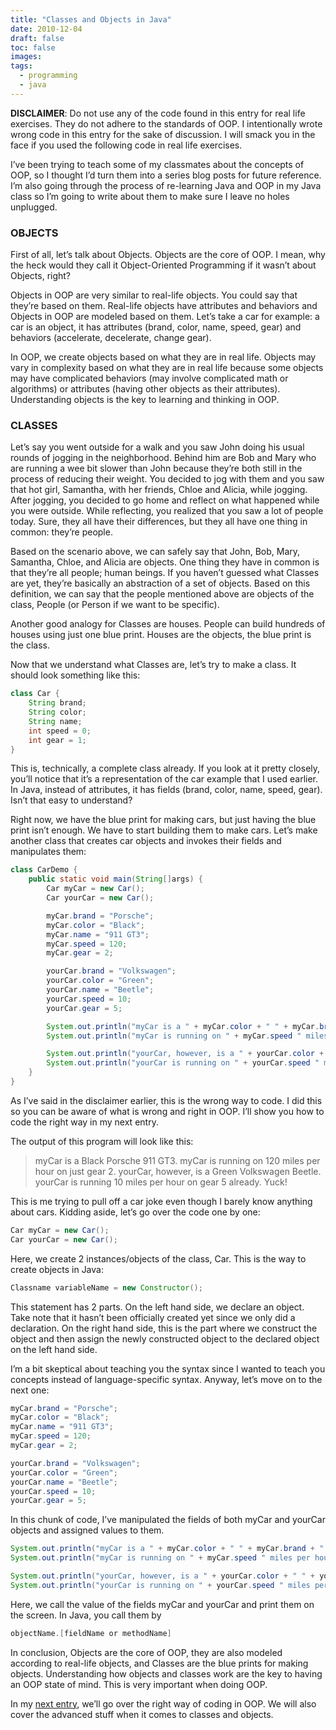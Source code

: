 ```yaml
---
title: "Classes and Objects in Java"
date: 2010-12-04
draft: false
toc: false
images:
tags:
  - programming
  - java
---
```


**DISCLAIMER**: Do not use any of the code found in this entry for real life exercises. They do not adhere to the standards of OOP. I intentionally wrote wrong code in this entry for the sake of discussion. I will smack you in the face if you used the following code in real life exercises.

I’ve been trying to teach some of my classmates about the concepts of OOP, so I thought I’d turn them into a series blog posts for future reference. I’m also going through the process of re-learning Java and OOP in my Java class so I’m going to write about them to make sure I leave no holes unplugged.

### OBJECTS

First of all, let’s talk about Objects. Objects are the core of OOP. I mean, why the heck would they call it Object-Oriented Programming if it wasn’t about Objects, right?

Objects in OOP are very similar to real-life objects. You could say that they’re based on them. Real-life objects have attributes and behaviors and Objects in OOP are modeled based on them. Let’s take a car for example: a car is an object, it has attributes (brand, color, name, speed, gear) and behaviors (accelerate, decelerate, change gear).

In OOP, we create objects based on what they are in real life. Objects may vary in complexity based on what they are in real life because some objects may have complicated behaviors (may involve complicated math or algorithms) or attributes (having other objects as their attributes). Understanding objects is the key to learning and thinking in OOP.

### CLASSES

Let’s say you went outside for a walk and you saw John doing his usual rounds of jogging in the neighborhood. Behind him are Bob and Mary who are running a wee bit slower than John because they’re both still in the process of reducing their weight. You decided to jog with them and you saw that hot girl, Samantha, with her friends, Chloe and Alicia, while jogging. After jogging, you decided to go home and reflect on what happened while you were outside. While reflecting, you realized that you saw a lot of people today. Sure, they all have their differences, but they all have one thing in common: they’re people.

Based on the scenario above, we can safely say that John, Bob, Mary, Samantha, Chloe, and Alicia are objects. One thing they have in common is that they’re all people; human beings. If you haven’t guessed what Classes are yet, they’re basically an abstraction of a set of objects. Based on this definition, we can say that the people mentioned above are objects of the class, People (or Person if we want to be specific).

Another good analogy for Classes are houses. People can build hundreds of houses using just one blue print. Houses are the objects, the blue print is the class.

Now that we understand what Classes are, let’s try to make a class. It should look something like this:

```java
class Car {
	String brand;
	String color;
	String name;
	int speed = 0;
	int gear = 1;
}
```

This is, technically, a complete class already. If you look at it pretty closely, you’ll notice that it’s a representation of the car example that I used earlier. In Java, instead of attributes, it has fields (brand, color, name, speed, gear). Isn’t that easy to understand?

Right now, we have the blue print for making cars, but just having the blue print isn’t enough. We have to start building them to make cars. Let’s make another class that creates car objects and invokes their fields and manipulates them:

```java
class CarDemo {
	public static void main(String[]args) {
		Car myCar = new Car();
		Car yourCar = new Car();

		myCar.brand = "Porsche";
		myCar.color = "Black";
		myCar.name = "911 GT3";
		myCar.speed = 120;
		myCar.gear = 2;

		yourCar.brand = "Volkswagen";
		yourCar.color = "Green";
		yourCar.name = "Beetle";
		yourCar.speed = 10;
		yourCar.gear = 5;

		System.out.println("myCar is a " + myCar.color + " " + myCar.brand + " " + myCar.name + ".");
		System.out.println("myCar is running on " + myCar.speed " miles per hour on just gear " + myCar.gear ".");

		System.out.println("yourCar, however, is a " + yourCar.color + " " + yourCar.brand + " " + yourCar.name + ".");
		System.out.println("yourCar is running on " + yourCar.speed " miles per hour on gear " + yourCar.gear " already. Yuck!");
	}
}
```

As I’ve said in the disclaimer earlier, this is the wrong way to code. I did this so you can be aware of what is wrong and right in OOP. I’ll show you how to code the right way in my next entry.

The output of this program will look like this:

> myCar is a Black Porsche 911 GT3.
> myCar is running on 120 miles per hour on just gear 2.
> yourCar, however, is a Green Volkswagen Beetle.
> yourCar is running 10 miles per hour on gear 5 already. Yuck!

This is me trying to pull off a car joke even though I barely know anything about cars. Kidding aside, let’s go over the code one by one:

```java
Car myCar = new Car();
Car yourCar = new Car();
```

Here, we create 2 instances/objects of the class, Car. This is the way to create objects in Java:

```java
Classname variableName = new Constructor();
```

This statement has 2 parts. On the left hand side, we declare an object. Take note that it hasn’t been officially created yet since we only did a declaration. On the right hand side, this is the part where we construct the object and then assign the newly constructed object to the declared object on the left hand side.

I’m a bit skeptical about teaching you the syntax since I wanted to teach you concepts instead of language-specific syntax. Anyway, let’s move on to the next one:

```java
myCar.brand = "Porsche";
myCar.color = "Black";
myCar.name = "911 GT3";
myCar.speed = 120;
myCar.gear = 2;

yourCar.brand = "Volkswagen";
yourCar.color = "Green";
yourCar.name = "Beetle";
yourCar.speed = 10;
yourCar.gear = 5;
```

In this chunk of code, I’ve manipulated the fields of both myCar and yourCar objects and assigned values to them.

```java
System.out.println("myCar is a " + myCar.color + " " + myCar.brand + " " + myCar.name + ".");
System.out.println("myCar is running on " + myCar.speed " miles per hour on just gear " + myCar.gear ".");

System.out.println("yourCar, however, is a " + yourCar.color + " " + yourCar.brand + " " + yourCar.name + ".");
System.out.println("yourCar is running on " + yourCar.speed " miles per hour on gear " + yourCar.gear " already. Yuck!");
```

Here, we call the value of the fields myCar and yourCar and print them on the screen. In Java, you call them by

```java
objectName.[fieldName or methodName]
```

In conclusion, Objects are the core of OOP, they are also modeled according to real-life objects, and Classes are the blue prints for making objects. Understanding how objects and classes work are the key to having an OOP state of mind. This is very important when doing OOP.

In my [next entry](/posts/2010/12/12/access-modifiers-in-java/), we’ll go over the right way of coding in OOP. We will also cover the advanced stuff when it comes to classes and objects.
